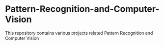 # Pattern-Recognition-and-Computer-Vision
This repository contains various projects related Pattern Recognition and Computer Vision
